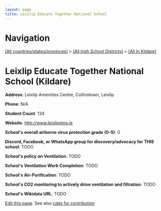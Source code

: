 ```yaml
---
layout: page
title: Leixlip Educate Together National School
---
```

# Navigation

[[All countries/states/provinces]](../../..) > [[All Irish School Districts]](../..) > [[All In Kildare]](..)

# Leixlip Educate Together National School (Kildare)

**Address**: Leixlip Amenities Centre, Collinstown, Leixlip

**Phone**: N/A

**Student Count**: 134

**Website**: <http://www.leixlipetns.ie>

**School's overall airborne virus protection grade (0-5)**: 0

**Discord, Facebook, or WhatsApp group for discovery/advocacy for THIS school**: TODO

**School's policy on Ventilation**: TODO

**School's Ventilation Work Completion**: TODO

**School's Air-Purification**: TODO

**School's CO2 monitoring to actively drive ventilation and filtration**: TODO

**School's Wikidata URL**: TODO


[Edit this page](https://github.com/ventilate-schools/Ireland/edit/main/./Kildare/Leixlip_Educate_Together_National_School.md). See also [rules for contribution](../../../contribution-rules/)